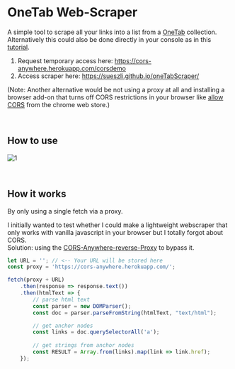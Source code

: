 # OneTab Web-Scraper

A simple tool to scrape all your links into a list from a [OneTab](https://www.one-tab.com/) collection.\
Alternatively this could also be done directly in your console as in this [tutorial](https://www.youtube.com/watch?v=rlv7ueX4Yjc).

1. Request temporary access here: https://cors-anywhere.herokuapp.com/corsdemo
2. Access scraper here: https://sueszli.github.io/oneTabScraper/

(Note: Another alternative would be not using a proxy at all and installing a browser add-on that turns off CORS restrictions in your browser like [allow CORS](https://chrome.google.com/webstore/detail/allow-cors-access-control/lhobafahddgcelffkeicbaginigeejlf?hl=en) from the chrome web store.)

&nbsp;

## How to use
![1](https://user-images.githubusercontent.com/61852663/147303293-2a3c8321-9a0f-4f7f-95dd-eebb3c3f6f9f.gif)

&nbsp;
&nbsp;

## How it works
By only using a single fetch via a proxy.

I initially wanted to test whether I could make a lightweight webscraper that only works with vanilla javascript in your browser but I totally forgot about CORS.\
Solution: using the [CORS-Anywhere-reverse-Proxy](https://github.com/Rob--W/cors-anywhere) to bypass it.

```js
let URL = ''; // <-- Your URL will be stored here
const proxy = 'https://cors-anywhere.herokuapp.com/';

fetch(proxy + URL)
    .then(response => response.text())
    .then(htmlText => {                
        // parse html text
        const parser = new DOMParser();
        const doc = parser.parseFromString(htmlText, "text/html");

        // get anchor nodes
        const links = doc.querySelectorAll('a');
        
        // get strings from anchor nodes
        const RESULT = Array.from(links).map(link => link.href);
    });
```
